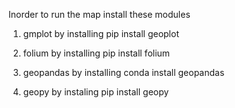 Inorder to run the map install these modules

1. gmplot by installing pip install geoplot

2. folium by installing pip install folium 

3. geopandas by installing conda install geopandas

4. geopy by instaling pip install geopy
